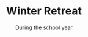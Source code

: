 ---
title: "Winter Retreat"
category: "Events"
description: "Winter retreat is held the first weekend of Winter quarter (Friday night - Sunday afternoon) where we get to spend time in solitude, MOI-ing with new people, and building up relationships with brothers and sisters through spending time with each other. Retreat is a time where we can get away from our distractions, whether it be friends, family, school, etc. and truly spend time with God."
location: "San Luis Obispo"
date: "During the school year"
gif: "../../images/events/retreat.gif"
link: ""
---